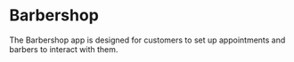 # Barbershop

The Barbershop app is designed for customers to set up appointments and barbers to interact with them.
